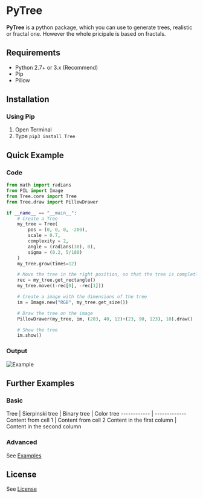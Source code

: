 # PyTree
**PyTree** is a python package, which you can use to generate trees, realistic or fractal one.
However the whole pricipale is based on fractals.
## Requirements
* Python 2.7+ or 3.x (Recommend)
* Pip
* Pillow
## Installation
### Using Pip
1. Open Terminal
2. Type ```pip3 install Tree```
## Quick Example
### Code
```python
from math import radians
from PIL import Image
from Tree.core import Tree
from Tree.draw import PillowDrawer

if __name__ == "__main__":
    # Create a Tree
    my_tree = Tree(
        pos = (0, 0, 0, -200),
        scale = 0.7,
        complexity = 2,
        angle = (radians(30), 0),
        sigma = (0.2, 5/180)
    )
    my_tree.grow(times=12)

    # Move the tree in the right position, so that the tree is completly in the image
    rec = my_tree.get_rectangle()
    my_tree.move((-rec[0], -rec[1]))

    # Create a image with the dimensions of the tree
    im = Image.new("RGB", my_tree.get_size())

    # Draw the tree on the image
    PillowDrawer(my_tree, im, (203, 40, 12)+(23, 90, 123), 10).draw()

    # Show the tree
    im.show()
```
### Output
![Example](https://github.com/PixelwarStudio/PyTree/blob/master/images/example.png)
## Further Examples
### Basic
Tree | Sierpinski tree | Binary tree | Color tree
------------ | -------------
Content from cell 1 | Content from cell 2
Content in the first column | Content in the second column
### Advanced
See [Examples](https://github.com/PixelwarStudio/PyFractalTree/blob/master/examples)
## License
See [License](https://github.com/PixelwarStudio/PyFractalTree/blob/master/LICENSE)
